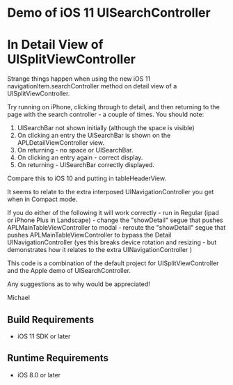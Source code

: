# Demo of iOS 11 UISearchController
# In Detail View of UISplitViewController

Strange things happen when using the new iOS 11 navigationItem.searchController method on detail view of a UISplitViewController.

Try running on iPhone, clicking through to detail, and then returning to the page with the search controller - a couple of times.
You should note:

1. UISearchBar not shown initially (although the space is visible)
2. On clicking an entry the UISearchBar is shown on the APLDetailViewController view.
3. On returning - no space or UISearchBar.
4. On clicking an entry again - correct display.
5. On returning - UISearchBar correctly displayed.

Compare this to iOS 10 and putting in tableHeaderView.

It seems to relate to the extra interposed UINavigationController you get when in Compact mode.

If you do either of the following it will work correctly
    - run in Regular (ipad or iPhone Plus in Landscape)
    - change the "showDetail" segue that pushes APLMainTableViewController to modal
    - reroute the "showDetail" segue that pushes APLMainTableViewController to bypass the Detail UINavigationController (yes this breaks device rotation and resizing - but demonstrates how it relates to the extra UINavigationController )

This code is a combination of the default project for UISplitViewController and the Apple demo of UISearchController.

Any suggestions as to why would be appreciated!

Michael

## Build Requirements
+ iOS 11 SDK or later

## Runtime Requirements
+ iOS 8.0 or later

